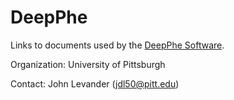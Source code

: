 # DeepPhe

Links to documents used by the [DeepPhe Software](https://deepphe.github.io).

Organization: University of Pittsburgh

Contact: John Levander (jdl50@pitt.edu)


